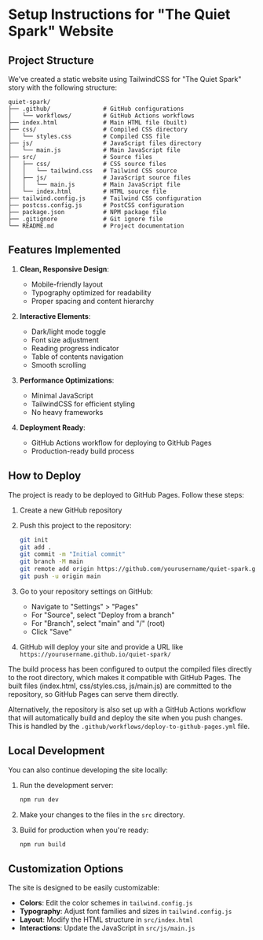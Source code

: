 # Setup Instructions for "The Quiet Spark" Website

## Project Structure

We've created a static website using TailwindCSS for "The Quiet Spark" story with the following structure:

```
quiet-spark/
├── .github/               # GitHub configurations
│   └── workflows/         # GitHub Actions workflows
├── index.html             # Main HTML file (built)
├── css/                   # Compiled CSS directory
│   └── styles.css         # Compiled CSS file
├── js/                    # JavaScript files directory
│   └── main.js            # Main JavaScript file
├── src/                   # Source files
│   ├── css/               # CSS source files
│   │   └── tailwind.css   # Tailwind CSS source
│   ├── js/                # JavaScript source files
│   │   └── main.js        # Main JavaScript file
│   └── index.html         # HTML source file
├── tailwind.config.js     # Tailwind CSS configuration
├── postcss.config.js      # PostCSS configuration
├── package.json           # NPM package file
├── .gitignore             # Git ignore file
└── README.md              # Project documentation
```

## Features Implemented

1. **Clean, Responsive Design**:
   - Mobile-friendly layout
   - Typography optimized for readability
   - Proper spacing and content hierarchy

2. **Interactive Elements**:
   - Dark/light mode toggle
   - Font size adjustment
   - Reading progress indicator
   - Table of contents navigation
   - Smooth scrolling

3. **Performance Optimizations**:
   - Minimal JavaScript
   - TailwindCSS for efficient styling
   - No heavy frameworks

4. **Deployment Ready**:
   - GitHub Actions workflow for deploying to GitHub Pages
   - Production-ready build process

## How to Deploy

The project is ready to be deployed to GitHub Pages. Follow these steps:

1. Create a new GitHub repository
2. Push this project to the repository:
   ```bash
   git init
   git add .
   git commit -m "Initial commit"
   git branch -M main
   git remote add origin https://github.com/yourusername/quiet-spark.git
   git push -u origin main
   ```

3. Go to your repository settings on GitHub:
   - Navigate to "Settings" > "Pages"
   - For "Source", select "Deploy from a branch"
   - For "Branch", select "main" and "/" (root)
   - Click "Save"

4. GitHub will deploy your site and provide a URL like `https://yourusername.github.io/quiet-spark/`

The build process has been configured to output the compiled files directly to the root directory, which makes it compatible with GitHub Pages. The built files (index.html, css/styles.css, js/main.js) are committed to the repository, so GitHub Pages can serve them directly.

Alternatively, the repository is also set up with a GitHub Actions workflow that will automatically build and deploy the site when you push changes. This is handled by the `.github/workflows/deploy-to-github-pages.yml` file.

## Local Development

You can also continue developing the site locally:

1. Run the development server:
   ```bash
   npm run dev
   ```

2. Make your changes to the files in the `src` directory.

3. Build for production when you're ready:
   ```bash
   npm run build
   ```

## Customization Options

The site is designed to be easily customizable:

- **Colors**: Edit the color schemes in `tailwind.config.js`
- **Typography**: Adjust font families and sizes in `tailwind.config.js`
- **Layout**: Modify the HTML structure in `src/index.html`
- **Interactions**: Update the JavaScript in `src/js/main.js`
